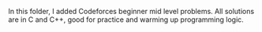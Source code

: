 In this folder, I added Codeforces beginner mid level problems. All solutions are in C and C++, good for practice and warming up programming logic.
